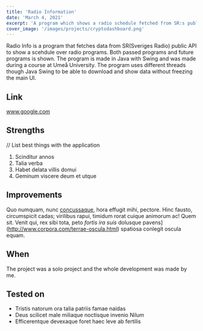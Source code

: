 ```yaml
---
title: 'Radio Information'
date: 'March 4, 2021'
excerpt: 'A program which shows a radio schedule fetched from SR:s public API'
cover_image: '/images/projects/cryptodashboard.png'
---
```


Radio Info is a program that fetches data from SR(Sveriges Radio) public API to show a scehdule over radio programs. Both passed programs 
and future programs is shown. The program is made in Java with Swing and was made during a course at Umeå University. The program uses different 
threads though Java Swing to be able to download and show data without freezing the main UI.

## Link
www.google.com

## Strengths
// List best things with the application
1. Scinditur annos
2. Talia verba
3. Habet delata villis domui
4. Geminum viscere deum et utque

## Improvements

Quo numquam, nunc [concussaque](http://mox-cunctos.net/), hora effugit mihi,
pectore. Hinc fausto, circumspicit cadas; virilibus rapui, timidum rorat cuique
animorum ac! Quem sit. Venit qui, rex sibi tota, peto _fortis ira suis_ dolusque
pavens](http://www.corpora.com/terrae-oscula.html) spatiosa conlegit oscula
equam.

## When

The project was a solo project and the whole development was made by me.

## Tested on

- Tristis natorum ora talia patriis famae naidas
- Deus scilicet male miliaque noctisque invenio Nilum
- Efficerentque devexaque foret haec leve ab fertilis

